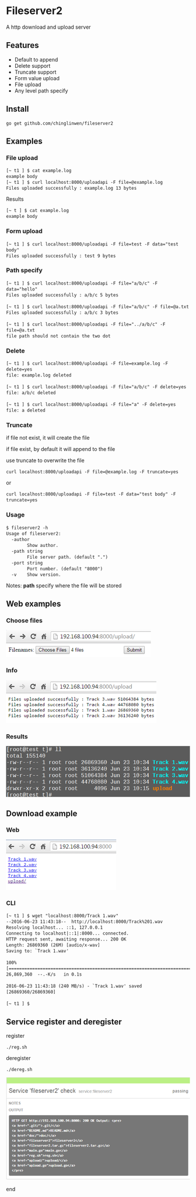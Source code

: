 # Fileserver2

A http download and upload server

## Features

* Default to append
* Delete support
* Truncate support
* Form value upload
* File upload
* Any level path specify 

## Install

```
go get github.com/chinglinwen/fileserver2
```

## Examples

### File upload

```
[~ t1 ] $ cat example.log 
example body
[~ t1 ] $ curl localhost:8000/uploadapi -F file=@example.log
Files uploaded successfully : example.log 13 bytes 
```

Results

```
[~ t ] $ cat example.log 
example body
```

### Form upload

```
[~ t1 ] $ curl localhost:8000/uploadapi -F file=test -F data="test body"
Files uploaded successfully : test 9 bytes 
```

### Path specify

```
[~ t1 ] $ curl localhost:8000/uploadapi -F file="a/b/c" -F data="hello"
Files uploaded successfully : a/b/c 5 bytes 

[~ t1 ] $ curl localhost:8000/uploadapi -F file="a/b/c" -F file=@a.txt 
Files uploaded successfully : a/b/c 3 bytes 

[~ t1 ] $ curl localhost:8000/uploadapi -F file="../a/b/c" -F file=@a.txt
file path should not contain the two dot
```

### Delete

```
[~ t1 ] $ curl localhost:8000/uploadapi -F file=example.log -F delete=yes 
file: example.log deleted

[~ t1 ] $ curl localhost:8000/uploadapi -F file="a/b/c" -F delete=yes  
file: a/b/c deleted

[~ t1 ] $ curl localhost:8000/uploadapi -F file="a" -F delete=yes      
file: a deleted
```

### Truncate

if file not exist, it will create the file

if file exist, by default it will append to the file

use truncate to overwrite the file

```
curl localhost:8000/uploadapi -F file=@example.log -F truncate=yes 
```

or

```
curl localhost:8000/uploadapi -F file=test -F data="test body" -F truncate=yes 
```

### Usage

```
$ fileserver2 -h
Usage of fileserver2:
  -author
        Show author.
  -path string
        File server path. (default ".")
  -port string
        Port number. (default "8000")
  -v    Show version.
```

Notes: **path** specify where the file will be stored


## Web examples

### Choose files

![choose_files](doc/fileserver2-web1.png)

### Info

![choose_files](doc/fileserver2-web2.png)

### Results

![choose_files](doc/fileserver2-web3.png)

## Download example

### Web

![download](doc/fileserver2-web4.png)

### CLI

```
[~ t1 ] $ wget "localhost:8000/Track 1.wav"
--2016-06-23 11:43:18--  http://localhost:8000/Track%201.wav
Resolving localhost... ::1, 127.0.0.1
Connecting to localhost|::1|:8000... connected.
HTTP request sent, awaiting response... 200 OK
Length: 26869360 (26M) [audio/x-wav]
Saving to: `Track 1.wav'

100%[=============================================================================>] 26,869,360  --.-K/s   in 0.1s    

2016-06-23 11:43:18 (240 MB/s) - `Track 1.wav' saved [26869360/26869360]

[~ t1 ] $
```

## Service register and deregister

register

```
./reg.sh
```

deregister

```
./dereg.sh
```

![register](doc/reg.png)

end
